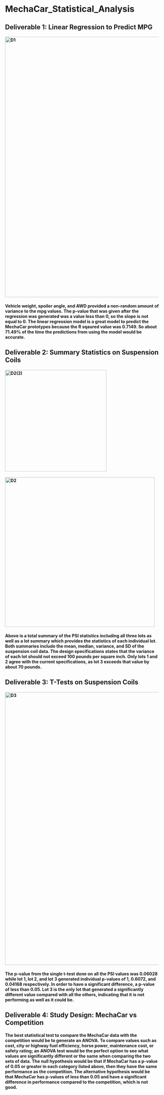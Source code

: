 # MechaCar_Statistical_Analysis
## Deliverable 1: Linear Regression to Predict MPG
#### <img width="852" alt="D1" src="https://user-images.githubusercontent.com/99656224/172055009-f7b70a15-236b-4b73-b284-7e9709f44f57.png">
#### Vehicle weight, spoiler angle, and AWD provided a non-random amount of variance to the mpg values.  The p-value that was given after the regression was generated was a value less than 0, so the slope is not equal to 0.  The linear regression model is a great model to predict the MechaCar prototypes because the R sqaured value was 0.7149. So about 71.49% of the time the predictions from using the model would be accurate.

## Deliverable 2: Summary Statistics on Suspension Coils
#### <img width="332" alt="D2(2)" src="https://user-images.githubusercontent.com/99656224/172056013-0a12c3a6-03df-4006-8728-0a0d8dd9beee.png">
#### <img width="490" alt="D2" src="https://user-images.githubusercontent.com/99656224/172056076-d7017515-25f1-47a2-bd81-13fa8ce3105e.png">
#### Above is a total summary of the PSI statistics including all three lots as well as a lot summary which provides the statistics of each individual lot.  Both summaries include the mean, median, variance, and SD of the suspension coil data.  The design specifications states that the variance of each lot should not exceed 100 pounds per square inch.  Only lots 1 and 2 agree with the current specifications, as lot 3 exceeds that value by about 70 pounds.

## Deliverable 3: T-Tests on Suspension Coils
#### <img width="893" alt="D3" src="https://user-images.githubusercontent.com/99656224/172056777-511cf0cd-f546-40d9-a604-234d2034e886.png">
#### The p-value from the single t-test done on all the PSI values was 0.06028 while lot 1, lot 2, and lot 3 generated individual p-values of 1, 0.6072, and 0.04168 respectively.  In order to have a significant difference, a p-value of less than 0.05.  Lot 3 is the only lot that generated a significantly different value compared with all the others, indicating that it is not performing as well as it could be.

## Deliverable 4: Study Design: MechaCar vs Competition
#### The best statistical test to compare the MechaCar data with the competition would be to generate an ANOVA. To compare values such as cost, city or highway fuel efficiency, horse power, maintenance cost, or safety rating; an ANOVA test would be the perfect option to see what values are significantly different or the same when comparing the two sets of data.  The null hypothesis would be that if MechaCar has a p-value of 0.05 or greater in each category listed above, then they have the same performance as the competition. The alternative hypothesis would be that MechaCar has p-values of less than 0.05 and have a significant difference in performance compared to the competition, which is not good.
